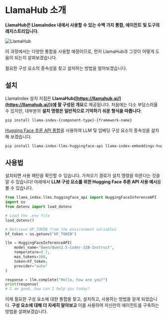 # LlamaHub 소개

**LlamaHub은 LlamaIndex 내에서 사용할 수 있는 수백 가지 통합, 에이전트 및 도구의 레지스트리입니다.**

![LlamaHub](https://huggingface.co/datasets/agents-course/course-images/resolve/main/en/unit2/llama-index/llama-hub.png)

이 과정에서는 다양한 통합을 사용할 예정이므로, 먼저 LlamaHub과 그것이 어떻게 도움이 되는지 살펴보겠습니다.

필요한 구성 요소의 종속성을 찾고 설치하는 방법을 알아보겠습니다.

## 설치

LlamaIndex 설치 지침은 **LlamaHub([https://llamahub.ai/](https://llamahub.ai/))에 잘 구성된 개요**로 제공됩니다.
처음에는 다소 부담스러울 수 있지만, 대부분의 **설치 명령은 일반적으로 기억하기 쉬운 형식을 따릅니다**:

```bash
pip install llama-index-{component-type}-{framework-name}
```

[Hugging Face 추론 API 통합](https://llamahub.ai/l/llms/llama-index-llms-huggingface-api?from=llms)을 사용하여 LLM 및 임베딩 구성 요소의 종속성을 설치해 보겠습니다.

```bash
pip install llama-index-llms-huggingface-api llama-index-embeddings-huggingface
```

## 사용법

설치되면 사용 패턴을 확인할 수 있습니다. 가져오기 경로가 설치 명령을 따른다는 것을 알 수 있습니다!
아래에서 **LLM 구성 요소를 위한 Hugging Face 추론 API 사용 예시**를 볼 수 있습니다.

```python
from llama_index.llms.huggingface_api import HuggingFaceInferenceAPI
import os
from dotenv import load_dotenv

# Load the .env file
load_dotenv()

# Retrieve HF_TOKEN from the environment variables
hf_token = os.getenv("HF_TOKEN")

llm = HuggingFaceInferenceAPI(
    model_name="Qwen/Qwen2.5-Coder-32B-Instruct",
    temperature=0.7,
    max_tokens=100,
    token=hf_token,
    provider="auto"
)

response = llm.complete("Hello, how are you?")
print(response)
# I am good, how can I help you today?
```

이제 필요한 구성 요소에 대한 통합을 찾고, 설치하고, 사용하는 방법을 알게 되었습니다.
**구성 요소에 대해 더 자세히 알아보고** 이를 사용하여 자신만의 에이전트를 구축하는 방법을 살펴보겠습니다.